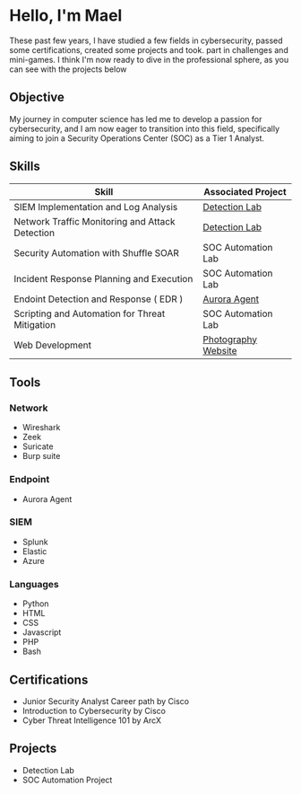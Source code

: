 # Hello, I'm Mael

These past few years, I have studied a few fields in cybersecurity, passed some certifications, created some projects and took. part in challenges and mini-games. I think I'm now ready to dive in the professional sphere, as you can see with the projects below

## Objective

My journey in computer science has led me to develop a passion for cybersecurity, and I am now eager to transition into this field, specifically aiming to join a Security Operations Center (SOC) as a Tier 1 Analyst.

## Skills

| Skill                                         | Associated Project         |
|-----------------------------------------------|----------------------------|
| SIEM Implementation and Log Analysis          | <a href="https://github.com/maelritouet/Detection-Lab">Detection Lab</a>|
| Network Traffic Monitoring and Attack Detection | <a href="https://google.com">Detection Lab</a>|
| Security Automation with Shuffle SOAR         | SOC Automation Lab|
| Incident Response Planning and Execution      | SOC Automation Lab|
| Endoint Detection and Response ( EDR )        |  <a href="https://github.com/maelritouet/EDR"> Aurora Agent</a>    |
| Scripting and Automation for Threat Mitigation| SOC Automation Lab|
| Web Development | <a href="https:/maelritouet.art"> Photography Website </a>    |

## Tools

### Network
- Wireshark
- Zeek
- Suricate
- Burp suite

### Endpoint
- Aurora Agent

### SIEM
- Splunk
- Elastic
- Azure

### Languages
- Python
- HTML
- CSS
- Javascript
- PHP
- Bash



## Certifications
- Junior Security Analyst Career path by Cisco
- Introduction to Cybersecurity by Cisco
- Cyber Threat Intelligence 101 by ArcX
  

## Projects
- Detection Lab
- SOC Automation Project
